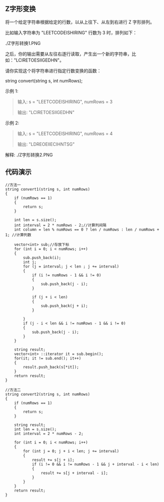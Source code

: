 ## Z字形变换 ##
将一个给定字符串根据给定的行数，以从上往下、从左到右进行 Z 字形排列。

比如输入字符串为 "LEETCODEISHIRING" 行数为 3 时，排列如下：

./Z字形转换1.PNG

之后，你的输出需要从左往右逐行读取，产生出一个新的字符串，比如："LCIRETOESIIGEDHN"。

请你实现这个将字符串进行指定行数变换的函数：

string convert(string s, int numRows);

示例 1:

> 输入: s = "LEETCODEISHIRING", numRows = 3
> 
> 输出: "LCIRETOESIIGEDHN"

示例 2:

> 输入: s = "LEETCODEISHIRING", numRows = 4
> 
> 输出: "LDREOEIIECIHNTSG"

解释:
./Z字形转换2.PNG
## 代码演示 ##
	//方法一
	string convert1(string s, int numRows)
	{
		if (numRows == 1)
		{
			return s;
		}

		int len = s.size();
		int interval = 2 * numRows - 2;//计算列间隔
		int column = len % numRows == 0 ? len / numRows : len / numRows + 1; //计算列数
		
		vector<int> sub;//存放下标
		for (int i = 0; i < numRows; i++)
		{
			sub.push_back(i);
			int j;
			for (j = interval; j < len ; j += interval)
			{	
				if (i != numRows - 1 && i != 0)
				{
					sub.push_back(j - i);
				}
								
				if (j + i < len)
				{
					sub.push_back(j + i);
				}
				
			}
			if (j - i < len && i != numRows - 1 && i != 0)
			{
				sub.push_back(j - i);
			}
		}

		string result;
		vector<int> ::iterator it = sub.begin();
		for(it; it != sub.end(); it++)
		{
			result.push_back(s[*it]);
		}		
		return result;
	}

	//方法二
	string convert2(string s, int numRows) 
	{
		if (numRows == 1)
		{
			return s;
		}

		string result;
		int len = s.size();
		int interval = 2 * numRows - 2;

		for (int i = 0; i < numRows; i++)
		{
			for (int j = 0; j + i < len; j += interval)
			{
				result += s[j + i];
				if (i != 0 && i != numRows - 1 && j + interval - i < len)
				{
					result += s[j + interval - i];
				}					
			}
		}
		return result;
	}
